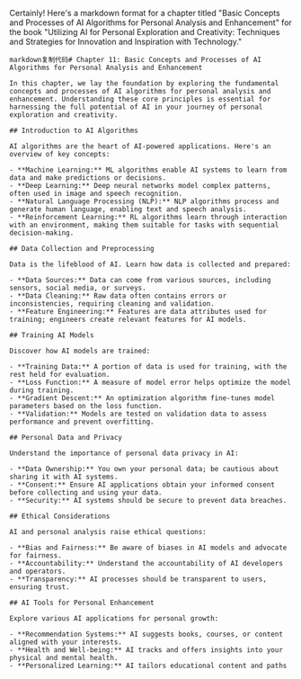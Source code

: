 Certainly! Here's a markdown format for a chapter titled "Basic Concepts and Processes of AI Algorithms for Personal Analysis and Enhancement" for the book "Utilizing AI for Personal Exploration and Creativity: Techniques and Strategies for Innovation and Inspiration with Technology."

    markdown复制代码# Chapter 11: Basic Concepts and Processes of AI Algorithms for Personal Analysis and Enhancement

    In this chapter, we lay the foundation by exploring the fundamental concepts and processes of AI algorithms for personal analysis and enhancement. Understanding these core principles is essential for harnessing the full potential of AI in your journey of personal exploration and creativity.

    ## Introduction to AI Algorithms

    AI algorithms are the heart of AI-powered applications. Here's an overview of key concepts:

    - **Machine Learning:** ML algorithms enable AI systems to learn from data and make predictions or decisions.
    - **Deep Learning:** Deep neural networks model complex patterns, often used in image and speech recognition.
    - **Natural Language Processing (NLP):** NLP algorithms process and generate human language, enabling text and speech analysis.
    - **Reinforcement Learning:** RL algorithms learn through interaction with an environment, making them suitable for tasks with sequential decision-making.

    ## Data Collection and Preprocessing

    Data is the lifeblood of AI. Learn how data is collected and prepared:

    - **Data Sources:** Data can come from various sources, including sensors, social media, or surveys.
    - **Data Cleaning:** Raw data often contains errors or inconsistencies, requiring cleaning and validation.
    - **Feature Engineering:** Features are data attributes used for training; engineers create relevant features for AI models.

    ## Training AI Models

    Discover how AI models are trained:

    - **Training Data:** A portion of data is used for training, with the rest held for evaluation.
    - **Loss Function:** A measure of model error helps optimize the model during training.
    - **Gradient Descent:** An optimization algorithm fine-tunes model parameters based on the loss function.
    - **Validation:** Models are tested on validation data to assess performance and prevent overfitting.

    ## Personal Data and Privacy

    Understand the importance of personal data privacy in AI:

    - **Data Ownership:** You own your personal data; be cautious about sharing it with AI systems.
    - **Consent:** Ensure AI applications obtain your informed consent before collecting and using your data.
    - **Security:** AI systems should be secure to prevent data breaches.

    ## Ethical Considerations

    AI and personal analysis raise ethical questions:

    - **Bias and Fairness:** Be aware of biases in AI models and advocate for fairness.
    - **Accountability:** Understand the accountability of AI developers and operators.
    - **Transparency:** AI processes should be transparent to users, ensuring trust.

    ## AI Tools for Personal Enhancement

    Explore various AI applications for personal growth:

    - **Recommendation Systems:** AI suggests books, courses, or content aligned with your interests.
    - **Health and Well-being:** AI tracks and offers insights into your physical and mental health.
    - **Personalized Learning:** AI tailors educational content and paths

